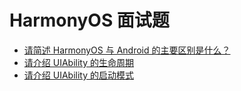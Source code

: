 # HarmonyOS 面试题

+ [请简述 HarmonyOS 与 Android 的主要区别是什么？](https://github.com/cnwutianhao/hmos-interview/blob/main/document/%E8%AF%B7%E7%AE%80%E8%BF%B0%20HarmonyOS%20%E4%B8%8E%20Android%20%E7%9A%84%E4%B8%BB%E8%A6%81%E5%8C%BA%E5%88%AB%E6%98%AF%E4%BB%80%E4%B9%88.md)
+ [请介绍 UIAbility 的生命周期](https://github.com/cnwutianhao/hmos-interview/blob/main/document/%E8%AF%B7%E4%BB%8B%E7%BB%8D%20UIAbility%20%E7%9A%84%E7%94%9F%E5%91%BD%E5%91%A8%E6%9C%9F.md)
+ [请介绍 UIAbility 的启动模式](https://github.com/cnwutianhao/hmos-interview/blob/main/document/%E8%AF%B7%E4%BB%8B%E7%BB%8D%20UIAbility%20%E7%9A%84%E5%90%AF%E5%8A%A8%E6%A8%A1%E5%BC%8F.md)
